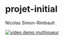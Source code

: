 # projet-initial

Nicolas Simon-Rimbault

[![video demo multijoueur](https://img.youtube.com/vi/UsnrK5CYqIM/0.jpg)](https://www.youtube.com/watch?v=UsnrK5CYqIM)